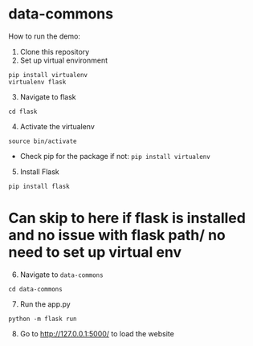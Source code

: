 # data-commons

How to run the demo:

1. Clone this repository
2. Set up virtual environment
```
pip install virtualenv
virtualenv flask
```
3. Navigate to flask
```
cd flask
```
4. Activate the virtualenv
``` 
source bin/activate
```

* Check pip for the package if not:
  ``` pip install virtualenv ```

5. Install Flask
```
pip install flask
```
# Can skip to here if flask is installed and no issue with flask path/ no need to set up virtual env

6. Navigate to ``` data-commons ```
```
cd data-commons
```
7. Run the app.py
```
python -m flask run
```
8. Go to http://127.0.0.1:5000/ to load the website
